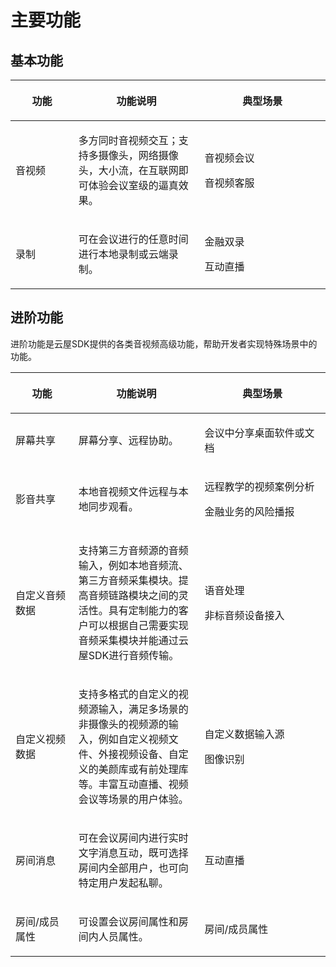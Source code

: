 # 主要功能

## 基本功能  

<table border=0 cellpadding=0 cellspacing=0 style='border-collapse:collapse;table-layout:fixed;'>
    <thead>
        <th style='width:20%'> <p>功能</p> </th>
        <th style='width:40%'> <p>功能说明</p> </th>
        <th style='width:40%'> <p>典型场景</p> </th>
    </thead>
    <tbody>
    <tr>
        <td> <p>音视频</p> </td>
        <td> <p>多方同时音视频交互；支持多摄像头，网络摄像头，大小流，在互联网即可体验会议室级的逼真效果。</p> </td>
        <td> <p>音视频会议 </p>
         <p>音视频客服 </p> </td>
    </tr>
    <tr>
        <td> <p>录制</p> </td>
        <td> <p>可在会议进行的任意时间进行本地录制或云端录制。</p> </td>
        <td> <p>金融双录</p>
        <p>互动直播</p> </td>
    </tr>
    </tbody>
</table>

## 进阶功能

进阶功能是云屋SDK提供的各类音视频高级功能，帮助开发者实现特殊场景中的功能。

<table border=0 cellpadding=0 cellspacing=0 style='border-collapse:collapse;table-layout:fixed;'>
    <thead>
        <th style='width:20%'> <p>功能</p> </th>
        <th style='width:40%'> <p>功能说明</p> </th>
        <th style='width:40%'> <p>典型场景</p> </th>
    </thead>
    <tbody>
    <tr>
        <td> <p>屏幕共享</p> </td>
        <td> <p>屏幕分享、远程协助。</p> </td>
        <td> <p>会议中分享桌面软件或文档</p></td>
    </tr>
    <tr>
        <td> <p>影音共享</p> </td>
        <td> <p>本地音视频文件远程与本地同步观看。</p> </td>
        <td> <p>远程教学的视频案例分析</p>
        <p>金融业务的风险播报</p> </td>
    </tr>
    <tr>
        <td> <p>自定义音频数据</p> </td>
        <td> <p>支持第三方音频源的音频输入，例如本地音频流、第三方音频采集模块。提高音频链路模块之间的灵活性。具有定制能力的客户可以根据自己需要实现音频采集模块并能通过云屋SDK进行音频传输。</p> </td>
        <td> <p>语音处理</p>
        <p>非标音频设备接入</p> </td>
    </tr>
    <tr>
        <td> <p>自定义视频数据</p> </td>
        <td> <p>支持多格式的自定义的视频源输入，满足多场景的非摄像头的视频源的输入，例如自定义视频文件、外接视频设备、自定义的美颜库或有前处理库等。丰富互动直播、视频会议等场景的用户体验。</p> </td>
        <td> <p>自定义数据输入源</p>
        <p>图像识别</p> </td>
    </tr>
    <tr>
        <td> <p>房间消息</p> </td>
        <td> <p>可在会议房间内进行实时文字消息互动，既可选择房间内全部用户，也可向特定用户发起私聊。</p> </td>
        <td> <p>互动直播</p> </td>
    </tr>
    <tr>
        <td> <p>房间/成员属性</p> </td>
        <td> <p>可设置会议房间属性和房间内人员属性。</p> </td>
        <td> <p>房间/成员属性</p> </td>
    </tr>
    </tbody>
</table>
